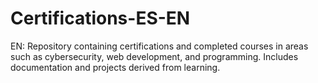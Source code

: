 # Certifications-ES-EN
EN: Repository containing certifications and completed courses in areas such as cybersecurity, web development, and programming. Includes documentation and projects derived from learning.
